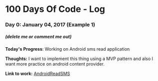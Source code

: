 # 100 Days Of Code - Log

### Day 0: January 04, 2017 (Example 1)
##### (delete me or comment me out)

**Today's Progress**: Working on Android sms read application

**Thoughts:**  I want to implement this thing using a MVP pattern and also I want more practice on android content provider.

**Link to work:** [AndroidReadSMS](https://github.com/altaf933/AndroidReadSMS)
 
